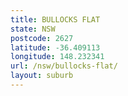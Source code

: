 ```yaml
---
title: BULLOCKS FLAT
state: NSW
postcode: 2627
latitude: -36.409113
longitude: 148.232341
url: /nsw/bullocks-flat/
layout: suburb
---
```

